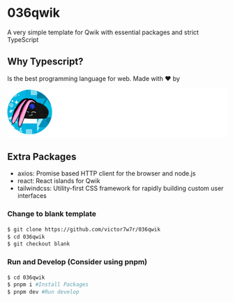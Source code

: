 # 036qwik

A very simple template for Qwik with essential packages and strict TypeScript

## Why Typescript?

Is the best programming language for web. Made with ❤️ by

![Alt text](public/img/brandwhite.png?raw=true "Title")

## Extra Packages

- axios: Promise based HTTP client for the browser and node.js
- react: React islands for Qwik
- tailwindcss: Utility-first CSS framework for rapidly building custom user interfaces

### Change to blank template

``` bash
$ git clone https://github.com/victor7w7r/036qwik
$ cd 036qwik
$ git checkout blank
```

### Run and Develop (Consider using pnpm)

``` bash
$ cd 036qwik
$ pnpm i #Install Packages
$ pnpm dev #Run develop
```
